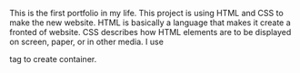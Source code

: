 This is the first portfolio in my life. This project is using HTML and CSS to make the new website. HTML is basically a language that makes it create a fronted of website. CSS describes how HTML elements are to be displayed on screen, paper, or in other media. I use <div> tag to create container. 
